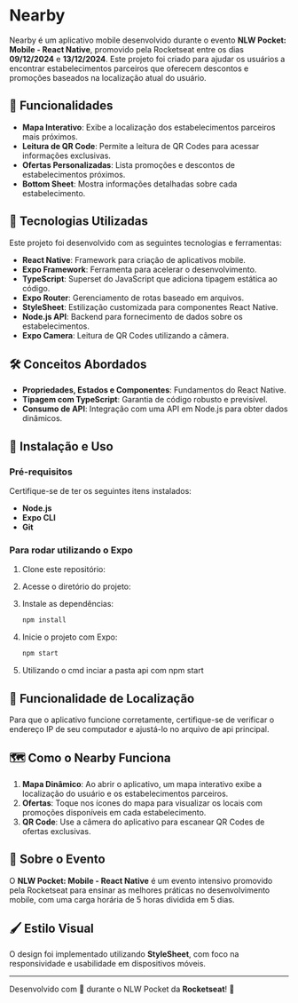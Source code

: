 # Nearby

Nearby é um aplicativo mobile desenvolvido durante o evento **NLW Pocket: Mobile - React Native**, promovido pela Rocketseat entre os dias **09/12/2024** e **13/12/2024**. Este projeto foi criado para ajudar os usuários a encontrar estabelecimentos parceiros que oferecem descontos e promoções baseados na localização atual do usuário.

## 📱 Funcionalidades
- **Mapa Interativo**: Exibe a localização dos estabelecimentos parceiros mais próximos.
- **Leitura de QR Code**: Permite a leitura de QR Codes para acessar informações exclusivas.
- **Ofertas Personalizadas**: Lista promoções e descontos de estabelecimentos próximos.
- **Bottom Sheet**: Mostra informações detalhadas sobre cada estabelecimento.

## 🚀 Tecnologias Utilizadas
Este projeto foi desenvolvido com as seguintes tecnologias e ferramentas:
- **React Native**: Framework para criação de aplicativos mobile.
- **Expo Framework**: Ferramenta para acelerar o desenvolvimento.
- **TypeScript**: Superset do JavaScript que adiciona tipagem estática ao código.
- **Expo Router**: Gerenciamento de rotas baseado em arquivos.
- **StyleSheet**: Estilização customizada para componentes React Native.
- **Node.js API**: Backend para fornecimento de dados sobre os estabelecimentos.
- **Expo Camera**: Leitura de QR Codes utilizando a câmera.

## 🛠️ Conceitos Abordados
- **Propriedades, Estados e Componentes**: Fundamentos do React Native.
- **Tipagem com TypeScript**: Garantia de código robusto e previsível.
- **Consumo de API**: Integração com uma API em Node.js para obter dados dinâmicos.

## 📌 Instalação e Uso

### Pré-requisitos
Certifique-se de ter os seguintes itens instalados:
- **Node.js**
- **Expo CLI**
- **Git**

### Para rodar utilizando o Expo

1. Clone este repositório:
  
2. Acesse o diretório do projeto:

3. Instale as dependências:
   ```bash
   npm install
   ```

4. Inicie o projeto com Expo:
   ```bash
   npm start
   ```

5. Utilizando o cmd inciar a pasta api com npm start

## 📍 Funcionalidade de Localização
Para que o aplicativo funcione corretamente, certifique-se de verificar o endereço IP de seu computador e ajustá-lo no arquivo de api principal.

## 🗺️ Como o Nearby Funciona
1. **Mapa Dinâmico**: Ao abrir o aplicativo, um mapa interativo exibe a localização do usuário e os estabelecimentos parceiros.
2. **Ofertas**: Toque nos ícones do mapa para visualizar os locais com promoções disponíveis em cada estabelecimento.
3. **QR Code**: Use a câmera do aplicativo para escanear QR Codes de ofertas exclusivas.

## 📅 Sobre o Evento
O **NLW Pocket: Mobile - React Native** é um evento intensivo promovido pela Rocketseat para ensinar as melhores práticas no desenvolvimento mobile, com uma carga horária de 5 horas dividida em 5 dias.

## 🖌️ Estilo Visual
O design foi implementado utilizando **StyleSheet**, com foco na responsividade e usabilidade em dispositivos móveis.


---

Desenvolvido com 💜 durante o NLW Pocket da **Rocketseat**! 🚀
